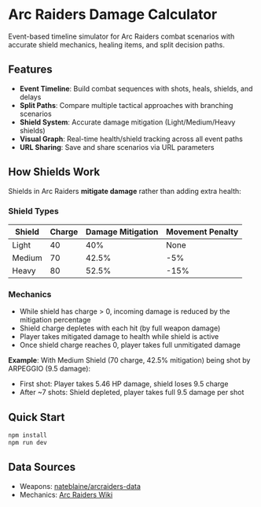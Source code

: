 # Arc Raiders Damage Calculator

Event-based timeline simulator for Arc Raiders combat scenarios with accurate shield mechanics, healing items, and split decision paths.

## Features

- **Event Timeline**: Build combat sequences with shots, heals, shields, and delays
- **Split Paths**: Compare multiple tactical approaches with branching scenarios
- **Shield System**: Accurate damage mitigation (Light/Medium/Heavy shields)
- **Visual Graph**: Real-time health/shield tracking across all event paths
- **URL Sharing**: Save and share scenarios via URL parameters

## How Shields Work

Shields in Arc Raiders **mitigate damage** rather than adding extra health:

### Shield Types
| Shield | Charge | Damage Mitigation | Movement Penalty |
|--------|--------|-------------------|------------------|
| Light  | 40     | 40%              | None             |
| Medium | 70     | 42.5%            | -5%              |
| Heavy  | 80     | 52.5%            | -15%             |

### Mechanics
- While shield has charge > 0, incoming damage is reduced by the mitigation percentage
- Shield charge depletes with each hit (by full weapon damage)
- Player takes mitigated damage to health while shield is active
- Once shield charge reaches 0, player takes full unmitigated damage

**Example**: With Medium Shield (70 charge, 42.5% mitigation) being shot by ARPEGGIO (9.5 damage):
- First shot: Player takes 5.46 HP damage, shield loses 9.5 charge
- After ~7 shots: Shield depleted, player takes full 9.5 damage per shot

## Quick Start

```bash
npm install
npm run dev
```

## Data Sources

- Weapons: [nateblaine/arcraiders-data](https://github.com/nateblaine/arcraiders-data)
- Mechanics: [Arc Raiders Wiki](https://arcraiders.wiki/)
